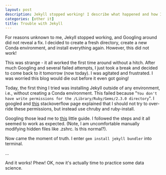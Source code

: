 ```yaml
---
layout: post
description: Jekyll stopped working! I describe what happened and how I fixed the issue.
categories: [other it]
title: Trouble with Jekyll
---
```

For reasons unknown to me, Jekyll stopped working, and Googling around did not reveal a fix. I decided to create a fresh directory, create a new Conda environment, and install everything again. However, this did not work!

This was strange - it all worked the first time around without a hitch.  After much Googling and several failed attempts, I just took a break and decided to come back to it tomorrow (now today). I was agitated and frustrated. I was worried this blog would die out before it even got going!

Today, the first thing I tried was installing Jekyll outside of any environment, i.e., without creating a Conda environment. This failed because "```You don't have write permissions for the /Library/Ruby/Gems/2.3.0 directory```".  I googled and [this](https://stackoverflow.com/questions/51126403/you-dont-have-write-permissions-for-the-library-ruby-gems-2-3-0-directory-ma) stackoverflow page explained that I should not try to over-ride these permissions, but instead use chruby and ruby-install.

Googling those lead me to [this](https://stevemarshall.com/journal/why-i-use-chruby/) little guide. I followed the steps and it all seemed to work as expected. (Note, I am uncomfortable manually modifying hidden files like .zshrc. Is this normal?).

Now came the moment of truth. I enter ```gem install jekyll bundler``` into terminal.

...

And it works! Phew!  OK, now it's actually time to practice some data science.

